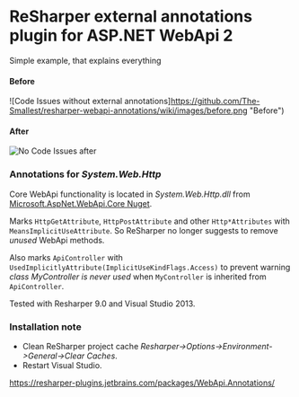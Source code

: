 # ReSharper external annotations plugin for ASP.NET WebApi 2

Simple example, that explains everything

#### Before
![Code Issues without external annotations]https://github.com/The-Smallest/resharper-webapi-annotations/wiki/images/before.png "Before")

#### After
![No Code Issues after](https://github.com/The-Smallest/resharper-webapi-annotations/wiki/images/after.png "After")

### Annotations for _System.Web.Http_ 

Core WebApi functionality is located in _System.Web.Http.dll_ from [Microsoft.AspNet.WebApi.Core Nuget](http://www.nuget.org/packages/Microsoft.AspNet.WebApi.Core/).


Marks `HttpGetAttribute`, `HttpPostAttribute` and other `Http*Attributes` with `MeansImplicitUseAttribute`.
So ReSharper no longer suggests to remove _unused_ WebApi methods.

Also marks `ApiController` with `UsedImplicitlyAttribute(ImplicitUseKindFlags.Access)` to prevent warning _class MyController is never used_ when `MyController` is inherited from `ApiController`.

Tested with Resharper 9.0 and Visual Studio 2013.

### Installation note
- Clean ReSharper project cache _Resharper->Options->Environment->General->Clear Caches_.
- Restart Visual Studio.

https://resharper-plugins.jetbrains.com/packages/WebApi.Annotations/
